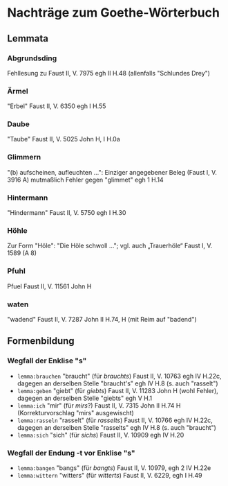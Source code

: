 # Nachträge zum Goethe-Wörterbuch

## Lemmata

### Abgrundsding
Fehllesung zu Faust II, V. 7975 egh II H.48 (allenfalls "Schlundes Drey")

### Ärmel
"Erbel" Faust II, V. 6350 egh I H.55

### Daube
"Taube" Faust II, V. 5025 John H, I H.0a

### Glimmern
"(b) aufscheinen, aufleuchten ...": Einziger angegebener Beleg (Faust I, V. 3916 A) mutmaßlich Fehler gegen "glimmet" egh 1 H.14 

### Hintermann
"Hindermann" Faust II, V. 5750 egh I H.30 

### Höhle
Zur Form "Höle": "Die Höle schwoll ..."; vgl. auch „Trauerhöle“ Faust I, V. 1589 (A 8)

### Pfuhl

Pfuel Faust II, V. 11561 John H

### waten

"wadend" Faust II, V. 7287 John II H.74, H (mit Reim auf "badend")

## Formenbildung

### Wegfall der Enklise "s"
* `lemma:brauchen` "braucht" (für _brauchts_) Faust II, V. 10763 egh IV H.22c, dagegen an derselben Stelle "braucht's" egh IV H.8 (s. auch "rasselt")
* `lemma:geben` "giebt" (für _giebts_) Faust II, V. 11283 John H (wohl Fehler), dagegen an derselben Stelle "giebts" egh V H.1
* `lemma:ich` "mir" (für _mirs_?) Faust II, V. 7315 John II H.74 H (Korrekturvorschlag "mirs" ausgewischt)
* `lemma:rasseln` "rasselt" (für _rasselts_) Faust II, V. 10766 egh IV H.22c, dagegen an derselben Stelle "rasselts" egh IV H.8 (s. auch "braucht")
* `lemma:sich` "sich" (für _sichs_) Faust II, V. 10909 egh IV H.20

### Wegfall der Endung -t vor Enklise "s"
* `lemma:bangen` "bangs" (für _bangts_) Faust II, V. 10979, egh 2 IV H.22e 
* `lemma:wittern` "witters" (für _witterts_) Faust II, V. 6229, egh I H.49